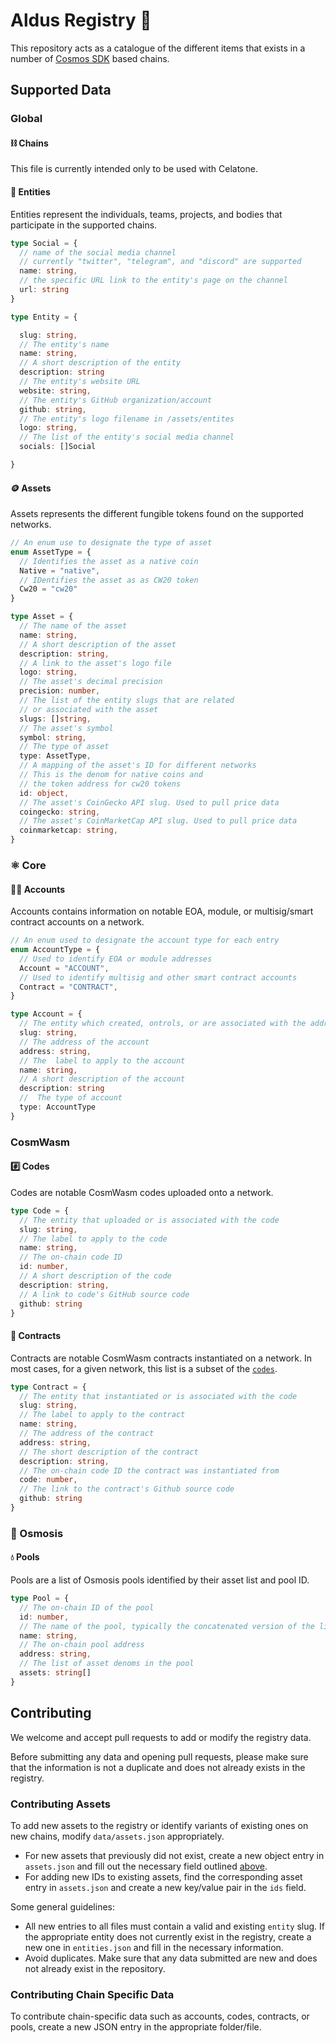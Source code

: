 # Aldus Registry 📒

This repository acts as a catalogue of the different items that exists in a number of [Cosmos SDK](https://github.com/cosmos/cosmos-sdk) based chains.

## Supported Data

### Global

#### ⛓️ Chains

This file is currently intended only to be used with Celatone.

#### 🏢 Entities

Entities represent the individuals, teams, projects, and bodies that participate in the supported chains.

```ts
type Social = {
  // name of the social media channel
  // currently "twitter", "telegram", and "discord" are supported
  name: string,
  // the specific URL link to the entity's page on the channel
  url: string
}

type Entity = { 

  slug: string,
  // The entity's name
  name: string,
  // A short description of the entity
  description: string
  // The entity's website URL
  website: string,
  // The entity's GitHub organization/account
  github: string,
  // The entity's logo filename in /assets/entites
  logo: string,
  // The list of the entity's social media channel
  socials: []Social

}
```

#### 🪙 Assets

Assets represents the different fungible tokens found on the supported networks.

```ts
// An enum use to designate the type of asset
enum AssetType = {
  // Identifies the asset as a native coin
  Native = "native",
  // IDentifies the asset as as CW20 token
  Cw20 = "cw20"
}

type Asset = {
  // The name of the asset
  name: string,
  // A short description of the asset
  description: string,
  // A link to the asset's logo file
  logo: string,
  // The asset's decimal precision
  precision: number,
  // The list of the entity slugs that are related
  // or associated with the asset
  slugs: []string,
  // The asset's symbol
  symbol: string,
  // The type of asset
  type: AssetType,
  // A mapping of the asset's ID for different networks
  // This is the denom for native coins and
  // the token address for cw20 tokens
  id: object,
  // The asset's CoinGecko API slug. Used to pull price data
  coingecko: string,
  // The asset's CoinMarketCap API slug. Used to pull price data
  coinmarketcap: string,
}
```

### ⚛️ Core

#### 🙎‍♂️ Accounts

Accounts contains information on notable EOA, module, or multisig/smart contract accounts on a  network.

```ts
// An enum used to designate the account type for each entry
enum AccountType = {
  // Used to identify EOA or module addresses
  Account = "ACCOUNT",
  // Used to identify multisig and other smart contract accounts
  Contract = "CONTRACT",
}

type Account = {
  // The entity which created, ontrols, or are associated with the address
  slug: string,
  // The address of the account
  address: string,
  // The  label to apply to the account
  name: string,
  // A short description of the account
  description: string
  //  The type of account
  type: AccountType
}
```

### CosmWasm

#### #️⃣ Codes

Codes are notable CosmWasm codes uploaded onto a network.

```ts
type Code = {
  // The entity that uploaded or is associated with the code
  slug: string,
  // The label to apply to the code
  name: string,
  // The on-chain code ID
  id: number,
  // A short description of the code
  description: string,
  // A link to code's GitHub source code
  github: string
}
```

#### 🧩 Contracts

Contracts are notable CosmWasm contracts instantiated on a network. In most cases, for a given network, this list is a subset of the [`codes`](#️⃣-codes).

```ts
type Contract = {
  // The entity that instantiated or is associated with the code
  slug: string,
  // The label to apply to the contract
  name: string,
  // The address of the contract
  address: string,
  // The short description of the contract
  description: string,
  // The on-chain code ID the contract was instantiated from 
  code: number,
  // The link to the contract's Github source code
  github: string
}
```

### 🧪 Osmosis

#### 💧 Pools

Pools are a list of Osmosis pools identified by their asset list and pool ID.

```ts
type Pool = {
  // The on-chain ID of the pool
  id: number,
  // The name of the pool, typically the concatenated version of the list of assets
  name: string,
  // The on-chain pool address
  address: string,
  // The list of asset denoms in the pool
  assets: string[]
}
```

## Contributing

We welcome and accept pull requests to add or modify the registry data.

Before submitting any data and opening pull requests, please make sure that the information is not a duplicate and does not already exists in the registry.

### Contributing Assets

To add new assets to the registry or identify variants of existing ones on new chains, modify `data/assets.json` appropriately.

- For new assets that previously did not exist, create a new object entry in `assets.json` and fill out the necessary field outlined [above](#🪙-assets).
- For adding new IDs to existing assets, find the corresponding asset entry in `assets.json` and create a new key/value pair in the `ids` field.

Some general guidelines:

- All new entries to all files must contain a valid and existing `entity` slug. If the appropriate entity does not currently exist in the registry, create a new one in `entities.json` and fill in the necessary information.
- Avoid duplicates. Make sure that any data submitted are new and does not already exist in the repository.

### Contributing Chain Specific Data

To contribute chain-specific data such as accounts, codes, contracts, or pools, create a new JSON entry in the appropriate folder/file.
